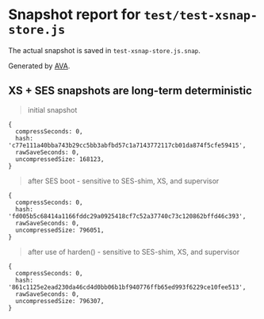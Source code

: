# Snapshot report for `test/test-xsnap-store.js`

The actual snapshot is saved in `test-xsnap-store.js.snap`.

Generated by [AVA](https://avajs.dev).

## XS + SES snapshots are long-term deterministic

> initial snapshot

    {
      compressSeconds: 0,
      hash: 'c77e111a40bba743b29cc5bb3abfbd57c1a7143772117cb01da874f5cfe59415',
      rawSaveSeconds: 0,
      uncompressedSize: 168123,
    }

> after SES boot - sensitive to SES-shim, XS, and supervisor

    {
      compressSeconds: 0,
      hash: 'fd005b5c68414a1166fddc29a0925418cf7c52a37740c73c120862bffd46c393',
      rawSaveSeconds: 0,
      uncompressedSize: 796051,
    }

> after use of harden() - sensitive to SES-shim, XS, and supervisor

    {
      compressSeconds: 0,
      hash: '861c1125e2ead230da46cd4d0bb06b1bf940776ffb65ed993f6229ce10fee513',
      rawSaveSeconds: 0,
      uncompressedSize: 796307,
    }
